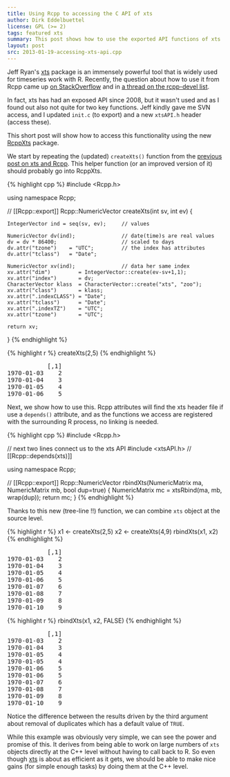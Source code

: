 ```yaml
---
title: Using Rcpp to accessing the C API of xts 
author: Dirk Eddelbuettel
license: GPL (>= 2)
tags: featured xts
summary: This post shows how to use the exported API functions of xts
layout: post
src: 2013-01-19-accessing-xts-api.cpp
---
```

Jeff Ryan's [xts](https://r-forge.r-project.org/projects/xts/) package is an immensely powerful
tool that is widely used for timeseries work with R.  Recently, the question about how to
use it from Rcpp came up [on StackOverflow](http://stackoverflow.com/questions/14274055/how-to-use-c-api-of-xts-package-in-rcpp)
and in [a thread on the rcpp-devel list](http://thread.gmane.org/gmane.comp.lang.r.rcpp/4697).

In fact, xts has had an exposed API since 2008, but it wasn't used
and as I found out also not quite for two key functions. Jeff kindly gave me SVN access, 
and I updated `init.c` (to export) and a new `xtsAPI.h` header (access these).

This short post will show how to access this functionality using the new 
[RcppXts](http://cran.r-project.org/web/packages/RcppXts/index.html) package.

We start by repeating the (updated) `createXts()` function from the
[previous post on xts and Rcpp](../creating-xts-from-c++). This
helper function (or an improved version of it) should probably go into RcppXts.



{% highlight cpp %}
#include <Rcpp.h>

using namespace Rcpp;

// [[Rcpp::export]]
Rcpp::NumericVector createXts(int sv, int ev) {

    IntegerVector ind = seq(sv, ev);     // values

    NumericVector dv(ind);               // date(time)s are real values
    dv = dv * 86400;                     // scaled to days
    dv.attr("tzone")    = "UTC";         // the index has attributes
    dv.attr("tclass")   = "Date";

    NumericVector xv(ind);               // data her same index
    xv.attr("dim")         = IntegerVector::create(ev-sv+1,1);
    xv.attr("index")       = dv;
    CharacterVector klass  = CharacterVector::create("xts", "zoo");
    xv.attr("class")       = klass;
    xv.attr(".indexCLASS") = "Date";
    xv.attr("tclass")      = "Date";
    xv.attr(".indexTZ")    = "UTC";
    xv.attr("tzone")       = "UTC";
    
    return xv;

}
{% endhighlight %}


{% highlight r %}
createXts(2,5)
{% endhighlight %}



<pre class="output">
           [,1]
1970-01-03    2
1970-01-04    3
1970-01-05    4
1970-01-06    5
</pre>


Next, we show how to use this. Rcpp attributes will find the xts
header file if use a `depends()` attribute, and as the functions we
access are registered with the surrounding R process, no linking is
needed.

{% highlight cpp %}
#include <Rcpp.h>

// next two lines connect us to the xts API
#include <xtsAPI.h>
// [[Rcpp::depends(xts)]]

using namespace Rcpp;

// [[Rcpp::export]]
Rcpp::NumericVector rbindXts(NumericMatrix ma, NumericMatrix mb, bool dup=true) {
  NumericMatrix mc = xtsRbind(ma, mb, wrap(dup));
  return mc;
}
{% endhighlight %}


Thanks to this new (tree-line !!) function, we can combine `xts` object at the source level. 

{% highlight r %}
x1 <- createXts(2,5)
x2 <- createXts(4,9)
rbindXts(x1, x2)
{% endhighlight %}



<pre class="output">
           [,1]
1970-01-03    2
1970-01-04    3
1970-01-05    4
1970-01-06    5
1970-01-07    6
1970-01-08    7
1970-01-09    8
1970-01-10    9
</pre>



{% highlight r %}
rbindXts(x1, x2, FALSE)
{% endhighlight %}



<pre class="output">
           [,1]
1970-01-03    2
1970-01-04    3
1970-01-05    4
1970-01-05    4
1970-01-06    5
1970-01-06    5
1970-01-07    6
1970-01-08    7
1970-01-09    8
1970-01-10    9
</pre>


Notice the difference between the results driven by the third
argument about removal of duplicates which has a default value of `TRUE`.

While this example was obviously very simple, we can see the power and promise of this. 
It derives from being able to work on large numbers of `xts` objects directly at the C++ 
level without having to call back to R. So even though 
[xts](https://r-forge.r-project.org/projects/xts/) is about as efficient as it gets, we 
should be able to make nice gains (for simple enough tasks) by doing them at the C++ level.
